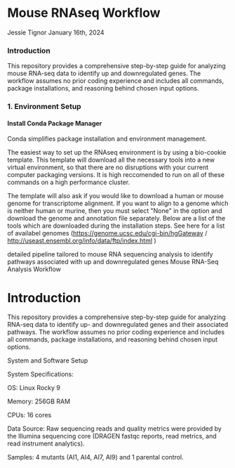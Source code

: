 Mouse RNAseq Workflow
================
Jessie Tignor
January 16th, 2024

### Introduction
This repository provides a comprehensive step-by-step guide for analyzing mouse RNA-seq data to identify up and downregulated genes. The workflow assumes no prior coding experience and includes all commands, package installations, and reasoning behind chosen input options.

### 1. Environment Setup

#### Install Conda Package Manager

Conda simplifies package installation and environment management.

The easiest way to set up the RNAseq environment is by using a bio-cookie template. This template will download all the necessary tools into a new virtual environment, so that there are no disruptions with your current computer packaging versions. It is high reccomended to run on all of these commands on a high performance cluster.

The template will also ask if you would like to download a human or mouse genome for transcriptome alignment. If you want to align to a genome which is neither human or murine, then you must select "None" in the option and download the genome and annotation file separately. Below are a list of the tools which are downloaded during the installation steps. See here for a list of availabel genomes (<https://genome.ucsc.edu/cgi-bin/hgGateway> / <http://useast.ensembl.org/info/data/ftp/index.html> )

detailed pipeline tailored to mouse RNA sequencing analysis to identify pathways associated with up and downregulated genes
Mouse RNA-Seq Analysis Workflow
# Introduction
This repository provides a comprehensive step-by-step guide for analyzing RNA-seq data to identify up- and downregulated genes and their associated pathways. The workflow assumes no prior coding experience and includes all commands, package installations, and reasoning behind chosen input options.

System and Software Setup

System Specifications:

OS: Linux Rocky 9

Memory: 256GB RAM

CPUs: 16 cores

Data Source: Raw sequencing reads and quality metrics were provided by the Illumina sequencing core (DRAGEN fastqc reports, read metrics, and read instrument analytics).

Samples: 4 mutants (AI1, AI4, AI7, AI9) and 1 parental control.
